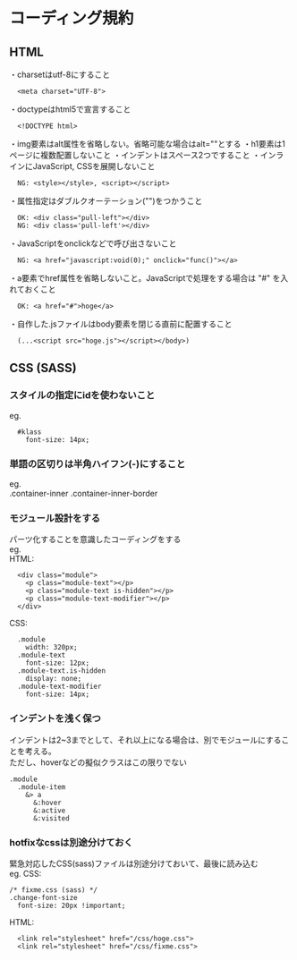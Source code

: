 # コーディング規約

## HTML

・charsetはutf-8にすること
  ```
    <meta charset="UTF-8">
  ```
・doctypeはhtml5で宣言すること
  ```
    <!DOCTYPE html>
  ```
・img要素はalt属性を省略しない。省略可能な場合はalt=""とする
・h1要素は1ページに複数配置しないこと
・インデントはスペース2つですること
・インラインにJavaScript, CSSを展開しないこと
  ```
    NG: <style></style>, <script></script>
  ```
・属性指定はダブルクオーテーション("")をつかうこと
  ```
    OK: <div class="pull-left"></div>
    NG: <div class='pull-left'></div>
  ```
・JavaScriptをonclickなどで呼び出さないこと
  ```
    NG: <a href="javascript:void(0);" onclick="func()"></a>
  ```
・a要素でhref属性を省略しないこと。JavaScriptで処理をする場合は "#" を入れておくこと
  ```
    OK: <a href="#">hoge</a>
  ```
・自作した.jsファイルはbody要素を閉じる直前に配置すること
  ```
    (...<script src="hoge.js"></script></body>)
  ```


## CSS (SASS)

### スタイルの指定にidを使わないこと
eg.
  ```
    #klass
      font-size: 14px;
  ```

### 単語の区切りは半角ハイフン(-)にすること
eg.  
.container-inner
.container-inner-border

### モジュール設計をする
パーツ化することを意識したコーディングをする  
eg.  
HTML:
  ```
    <div class="module">
      <p class="module-text"></p>
      <p class="module-text is-hidden"></p>
      <p class="module-text-modifier"></p>
    </div>
  ```
CSS:
  ```
    .module
      width: 320px;
    .module-text
      font-size: 12px;
    .module-text.is-hidden
      display: none;
    .module-text-modifier
      font-size: 14px;
  ```

### インデントを浅く保つ
インデントは2~3までとして、それ以上になる場合は、別でモジュールにすることを考える。  
ただし、hoverなどの擬似クラスはこの限りでない  
  ```
  .module
    .module-item
      &> a
        &:hover
        &:active
        &:visited
  ```


### hotfixなcssは別途分けておく
緊急対応したCSS(sass)ファイルは別途分けておいて、最後に読み込む  
eg.
CSS:  
  ```
  /* fixme.css (sass) */
  .change-font-size
    font-size: 20px !important;
  ```
HTML:  
  ```
    <link rel="stylesheet" href="/css/hoge.css">
    <link rel="stylesheet" href="/css/fixme.css">
  ```
